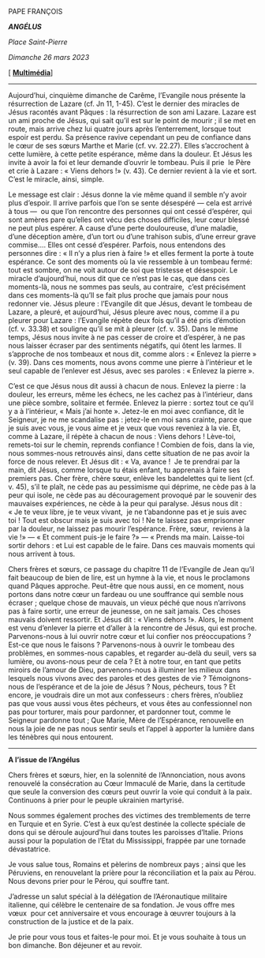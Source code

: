 PAPE FRANÇOIS

***ANGÉLUS***

*Place Saint-Pierre*

*Dimanche 26 mars 2023*

[ **[Multimédia](http://w2.vatican.va/content/francesco/fr/events/event.dir.html/content/vaticanevents/fr/2023/3/26/angelus.html)**]

______________________________________

Aujourd’hui, cinquième dimanche de Carême, l’Evangile nous présente la résurrection de Lazare (cf. Jn 11, 1-45). C’est le dernier des miracles de Jésus racontés avant Pâques : la résurrection de son ami Lazare. Lazare est un ami proche de Jésus, qui sait qu’il est sur le point de mourir ; il se met en route, mais arrive chez lui quatre jours après l’enterrement, lorsque tout espoir est perdu. Sa présence ravive cependant un peu de confiance dans le cœur de ses sœurs Marthe et Marie (cf. vv. 22.27). Elles s’accrochent à cette lumière, à cette petite espérance, même dans la douleur. Et Jésus les invite à avoir la foi et leur demande d’ouvrir le tombeau. Puis il prie  le Père et crie à Lazare : « Viens dehors !» (v. 43). Ce dernier revient à la vie et sort. C’est le miracle, ainsi, simple.

Le message est clair : Jésus donne la vie même quand il semble n’y avoir plus d’espoir. Il arrive parfois que l’on se sente désespéré — cela est arrivé à tous —  ou que l’on rencontre des personnes qui ont cessé d’espérer, qui sont amères pare qu’elles ont vécu des choses difficiles, leur cœur blessé ne peut plus espérer. A cause d’une perte douloureuse, d’une maladie, d’une déception amère, d’un tort ou d’une trahison subis, d’une erreur grave commise.... Elles ont cessé d’espérer. Parfois, nous entendons des personnes dire : « Il n’y a plus rien à faire !» et elles ferment la porte à toute espérance. Ce sont des moments où la vie ressemble à un tombeau fermé: tout est sombre, on ne voit autour de soi que tristesse et désespoir. Le miracle d’aujourd’hui, nous dit que ce n’est pas le cas, que dans ces moments-là, nous ne sommes pas seuls, au contraire,  c’est précisément dans ces moments-là qu’Il se fait plus proche que jamais pour nous redonner vie. Jésus pleure : l’Evangile dit que Jésus, devant le tombeau de Lazare, a pleuré, et aujourd’hui, Jésus pleure avec nous, comme il a pu pleurer pour Lazare : l’Evangile répète deux fois qu’il a été pris d’émotion (cf. v. 33.38) et souligne qu’il se mit à pleurer (cf. v. 35). Dans le même temps, Jésus nous invite à ne pas cesser de croire et d’espérer, à ne pas nous laisser écraser par des sentiments négatifs, qui ôtent les larmes. Il s’approche de nos tombeaux et nous dit, comme alors : « Enlevez la pierre » (v. 39). Dans ces moments, nous avons comme une pierre à l’intérieur et le seul capable de l’enlever est Jésus, avec ses paroles : « Enlevez la pierre ».

C’est ce que Jésus nous dit aussi à chacun de nous. Enlevez la pierre : la douleur, les erreurs, même les échecs, ne les cachez pas à l’intérieur, dans une pièce sombre, solitaire et fermée. Enlevez la pierre : sortez tout ce qu’il y a à l’intérieur, « Mais j’ai honte ». Jetez-le en moi avec confiance, dit le Seigneur, je ne me scandalise pas : jetez-le en moi sans crainte, parce que je suis avec vous, je vous aime et je veux que vous reveniez à la vie. Et, comme à Lazare, il répète à chacun de nous : Viens dehors ! Lève-toi, remets-toi sur le chemin, reprends confiance ! Combien de fois, dans la vie, nous sommes-nous retrouvés ainsi, dans cette situation de ne pas avoir la force de nous relever. Et Jésus dit : « Va, avance !  Je te prendrai par la main, dit Jésus, comme lorsque tu étais enfant, tu apprenais à faire ses premiers pas. Cher frère, chère sœur, enlève les bandelettes qui te lient (cf. v. 45), s’il te plaît, ne cède pas au pessimisme qui déprime, ne cède pas à la peur qui isole, ne cède pas au découragement provoqué par le souvenir des mauvaises expériences, ne cède à la peur qui paralyse. Jésus nous dit : « Je te veux libre, je te veux vivant,  je ne t’abandonne pas et je suis avec toi ! Tout est obscur mais je suis avec toi ! Ne te laissez pas emprisonner par la douleur, ne laissez pas mourir l’espérance. Frère, sœur,  reviens à la vie !» — « Et comment puis-je le faire ?» — « Prends ma main. Laisse-toi sortir dehors : et Lui est capable de le faire. Dans ces mauvais moments qui nous arrivent à tous.

Chers frères et sœurs, ce passage du chapitre 11 de l’Evangile de Jean qu’il fait beaucoup de bien de lire, est un hymne à la vie, et nous le proclamons quand Pâques approche. Peut-être que nous aussi, en ce moment, nous portons dans notre cœur un fardeau ou une souffrance qui semble nous écraser ; quelque chose de mauvais, un vieux péché que nous n’arrivons pas à faire sortir, une erreur de jeunesse, on ne sait jamais. Ces choses mauvais doivent ressortir. Et Jésus dit : « Viens dehors !». Alors, le moment est venu d’enlever la pierre et d’aller à la rencontre de Jésus, qui est proche. Parvenons-nous à lui ouvrir notre cœur et lui confier nos préoccupations ? Est-ce que nous le faisons ? Parvenons-nous à ouvrir le tombeau des problèmes, en sommes-nous capables, et regarder au-delà du seuil, vers sa lumière, ou avons-nous peur de cela ? Et à notre tour, en tant que petits miroirs de l’amour de Dieu, parvenons-nous à illuminer les milieux dans lesquels nous vivons avec des paroles et des gestes de vie ? Témoignons-nous de l’espérance et de la joie de Jésus ? Nous, pécheurs, tous ? Et encore, je voudrais dire un mot aux confesseurs : chers frères, n’oubliez pas que vous aussi vous êtes pécheurs, et vous êtes au confessionnel non pas pour torturer, mais pour pardonner, et pardonner tout, comme le Seigneur pardonne tout ; Que Marie, Mère de l’Espérance, renouvelle en nous la joie de ne pas nous sentir seuls et l’appel à apporter la lumière dans les ténèbres qui nous entourent.

_______________________________________________

**A l’issue de l’Angélus**

Chers frères et sœurs, hier, en la solennité de l’Annonciation, nous avons renouvelé la consécration au Cœur Immaculé de Marie, dans la certitude que seule la conversion des cœurs peut ouvrir la voie qui conduit à la paix. Continuons à prier pour le peuple ukrainien martyrisé.

Nous sommes également proches des victimes des tremblements de terre en Turquie et en Syrie. C’est à eux qu’est destinée la collecte spéciale de dons qui se déroule aujourd’hui dans toutes les paroisses d’Italie. Prions aussi pour la population de l’Etat du Mississippi, frappée par une tornade dévastatrice.

Je vous salue tous, Romains et pèlerins de nombreux pays ; ainsi que les Péruviens, en renouvelant la prière pour la réconciliation et la paix au Pérou. Nous devons prier pour le Pérou, qui souffre tant.

J’adresse un salut spécial à la délégation de l’Aéronautique militaire italienne, qui célèbre le centenaire de sa fondation. Je vous offre mes vœux  pour cet anniversaire et vous encourage à œuvrer toujours à la construction de la justice et de la paix.

Je prie pour vous tous et faites-le pour moi. Et je vous souhaite à tous un bon dimanche. Bon déjeuner et au revoir.